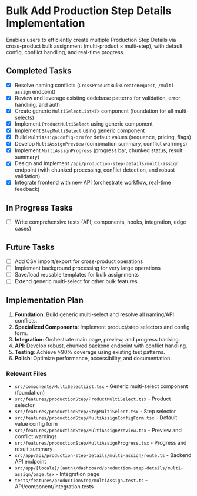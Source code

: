 # Bulk Add Production Step Details Implementation

Enables users to efficiently create multiple Production Step Details via cross-product bulk assignment (multi-product × multi-step), with default config, conflict handling, and real-time progress.

## Completed Tasks

- [x] Resolve naming conflicts (`CrossProductBulkCreateRequest`, `/multi-assign` endpoint)
- [x] Review and leverage existing codebase patterns for validation, error handling, and auth
- [x] Create generic `MultiSelectList<T>` component (foundation for all multi-selects)
- [x] Implement `ProductMultiSelect` using generic component
- [x] Implement `StepMultiSelect` using generic component
- [x] Build `MultiAssignConfigForm` for default values (sequence, pricing, flags)
- [x] Develop `MultiAssignPreview` (combination summary, conflict warnings)
- [x] Implement `MultiAssignProgress` (progress bar, chunked status, result summary)
- [x] Design and implement `/api/production-step-details/multi-assign` endpoint (with chunked processing, conflict detection, and robust validation)
- [x] Integrate frontend with new API (orchestrate workflow, real-time feedback)

## In Progress Tasks

- [ ] Write comprehensive tests (API, components, hooks, integration, edge cases)

## Future Tasks

- [ ] Add CSV import/export for cross-product operations
- [ ] Implement background processing for very large operations
- [ ] Save/load reusable templates for bulk assignments
- [ ] Extend generic multi-select for other bulk features

## Implementation Plan

1. **Foundation**: Build generic multi-select and resolve all naming/API conflicts.
2. **Specialized Components**: Implement product/step selectors and config form.
3. **Integration**: Orchestrate main page, preview, and progress tracking.
4. **API**: Develop robust, chunked backend endpoint with conflict handling.
5. **Testing**: Achieve >90% coverage using existing test patterns.
6. **Polish**: Optimize performance, accessibility, and documentation.

### Relevant Files

- `src/components/MultiSelectList.tsx` - Generic multi-select component (foundation)
- `src/features/productionStep/ProductMultiSelect.tsx` - Product selector
- `src/features/productionStep/StepMultiSelect.tsx` - Step selector
- `src/features/productionStep/MultiAssignConfigForm.tsx` - Default value config form
- `src/features/productionStep/MultiAssignPreview.tsx` - Preview and conflict warnings
- `src/features/productionStep/MultiAssignProgress.tsx` - Progress and result summary
- `src/app/api/production-step-details/multi-assign/route.ts` - Backend API endpoint
- `src/app/[locale]/(auth)/dashboard/production-step-details/multi-assign/page.tsx` - Integration page
- `tests/features/productionStep/multiAssign.test.ts` - API/component/integration tests 
